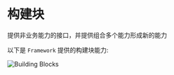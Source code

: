 # 构建块

提供非业务能力的接口，并提供组合多个能力形成新的能力

以下是 `Framework` 提供的构建块能力:

![Building Blocks](https://s2.loli.net/2023/04/21/k6baVPpIihm2GKt.png)